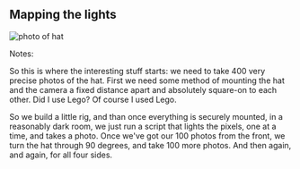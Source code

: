 ## Mapping the lights

![photo of hat](/emf-2024/photos/lit-hat.jpg)

Notes:

So this is where the interesting stuff starts: we need to take 400 very precise photos of the hat. First we need some method of mounting the hat and the camera a fixed distance apart and absolutely square-on to each other. Did I use Lego? Of course I used Lego.

So we build a little rig, and than once everything is securely mounted, in a reasonably dark room, we just run a script that lights the pixels, one at a time, and takes a photo. Once we've got our 100 photos from the front, we turn the hat through 90 degrees, and take 100 more photos. And then again, and again, for all four sides.
